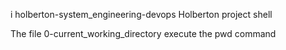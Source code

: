 i holberton-system_engineering-devops
Holberton project shell


The file 0-current_working_directory execute the pwd command
